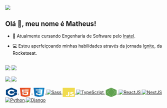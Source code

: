 ![](https://komarev.com/ghpvc/?username=matheusandrade23&style=flat)

<h2>Olá 👋, meu nome é Matheus!</h2>

 - 📓 Atualmente cursando Engenharia de Software pelo <a href="https://inatel.br/home/">Inatel</a>.

 - 💻 Estou aperfeiçoando minhas habilidades através da jornada <a href="https://www.rocketseat.com.br/ignite">Ignite</a>, da Rocketseat.

<br/>

<div title="Contatos">
  <a href="https://www.linkedin.com/in/matheus-andrade23/" target="_blank"><img src="https://img.shields.io/badge/-LinkedIn-%230077B5?style=for-the-badge&logo=linkedin&logoColor=white" target="_blank" height="25"></a>
  <a href = "mailto:matheusandrade.ma2003@gmail.com"><img src="https://img.shields.io/badge/-Gmail-%23333?style=for-the-badge&logo=gmail&logoColor=white" target="_blank" height="25"></a>
</div>

<br/>

<div title="GitHub Stats">
  <a href="https://github.com/MatheusAndrade23">
  <img height="160em" src="https://github-readme-stats.vercel.app/api?username=MatheusAndrade23&show_icons=true&theme=dark&include_all_commits=true&count_private=true&hide=contribs"/>
  <img height="160em" src="https://github-readme-stats.vercel.app/api/top-langs/?username=MatheusAndrade23&layout=compact&langs_count=7&theme=dark"/>
</div>
  
<!--   <div style="display: inline_block" title="Tecnologias"><br>
    <img align="center" alt="C++" src="https://img.shields.io/badge/C%2B%2B-00599C?style=for-the-badge&logo=c%2B%2B&logoColor=white"/>
    <img align="center" alt="HTML" src="https://img.shields.io/badge/HTML5-E34F26?style=for-the-badge&logo=html5&logoColor=white"/>
    <img align="center" alt="CSS" src="https://img.shields.io/badge/CSS3-1572B6?style=for-the-badge&logo=css3&logoColor=white"/>
    <img align="center" alt="Sass" src="https://img.shields.io/badge/Sass-CC6699?style=for-the-badge&logo=sass&logoColor=white"/>
    <img align="center" alt="Js" src="https://img.shields.io/badge/JavaScript-323330?style=for-the-badge&logo=javascript&logoColor=F7DF1E"/>
    <img align="center" alt="TypeScript" src="https://img.shields.io/badge/TypeScript-007ACC?style=for-the-badge&logo=typescript&logoColor=white"/>
    <img align="center" alt="NodeJS" src="https://img.shields.io/badge/Node.js-43853D?style=for-the-badge&logo=node.js&logoColor=white"/>
    <img align="center" alt="ReactJS" src="https://img.shields.io/badge/React-20232A?style=for-the-badge&logo=react&logoColor=61DAFB"/>
    <img align="center" alt="React Native" src="https://img.shields.io/badge/React_Native-20232A?style=for-the-badge&logo=react&logoColor=61DAFB"/>
</div> -->

<div style="display: inline_block" title="Tecnologias"><br>
    <img align="center" alt="C++" height="30" width="40" src="https://raw.githubusercontent.com/devicons/devicon/master/icons/cplusplus/cplusplus-plain.svg"/>
    <img align="center" alt="HTML" height="30" width="40" src="https://raw.githubusercontent.com/devicons/devicon/master/icons/html5/html5-original.svg"/>
    <img align="center" alt="CSS" height="30" width="40" src="https://raw.githubusercontent.com/devicons/devicon/master/icons/css3/css3-original.svg"/>
    <img align="center" alt="Sass" height="30" width="40" src="https://cdn.jsdelivr.net/gh/devicons/devicon/icons/sass/sass-original.svg"/>
    <img align="center" alt="Js" height="30" width="40" src="https://raw.githubusercontent.com/devicons/devicon/master/icons/javascript/javascript-plain.svg"/>
    <img align="center" alt="TypeScript" height="30" width="40" src="https://cdn.jsdelivr.net/gh/devicons/devicon/icons/typescript/typescript-original.svg"/>
    <img align="center" alt="NodeJS" height="30" width="40" src="https://raw.githubusercontent.com/devicons/devicon/master/icons/nodejs/nodejs-plain.svg"/>
    <img align="center" alt="ReactJS" height="30" width="40" src="https://cdn.jsdelivr.net/gh/devicons/devicon/icons/react/react-original.svg"/>
    <img align="center" alt="NextJS" height="30" width="40" src="https://cdn.jsdelivr.net/gh/devicons/devicon/icons/nextjs/nextjs-original.svg"/>
    <img align="center" alt="Python" height="30" width="40" src="https://cdn.jsdelivr.net/gh/devicons/devicon/icons/python/python-original.svg"/>
    <img align="center" alt="Django" height="30" width="40"  src="https://cdn.jsdelivr.net/gh/devicons/devicon/icons/django/django-plain.svg" /> 
<!--     <img align="center" alt="Pandas" height="30" width="40"  src="https://cdn.jsdelivr.net/gh/devicons/devicon/icons/pandas/pandas-original.svg" /> -->
</div>





<!-- <img align="right" alt="image-icon" height="150" src="https://raw.githubusercontent.com/MicaelliMedeiros/micaellimedeiros/master/image/computer-illustration.png" /> -->

